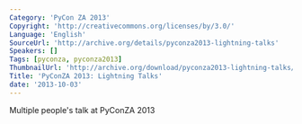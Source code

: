 ```yaml
---
Category: 'PyCon ZA 2013'
Copyright: 'http://creativecommons.org/licenses/by/3.0/'
Language: 'English'
SourceUrl: 'http://archive.org/details/pyconza2013-lightning-talks'
Speakers: []
Tags: [pyconza, pyconza2013]
ThumbnailUrl: 'http://archive.org/download/pyconza2013-lightning-talks/pyconza2013-lightning-talks.thumbs/pyconza2013-lightning-talks_000510.jpg'
Title: 'PyConZA 2013: Lightning Talks'
date: '2013-10-03'
---
```

Multiple people's talk at PyConZA 2013
